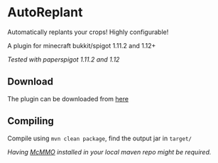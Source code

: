 # AutoReplant
Automatically replants your crops! Highly configurable!

A plugin for minecraft bukkit/spigot 1.11.2 and 1.12+

*Tested with paperspigot 1.11.2 and 1.12*

## Download
The plugin can be downloaded from [here](https://github.com/rampen88/AutoReplant/releases/tag/1.0-SNAPSHOT)

## Compiling
Compile using `mvn clean package`, find the output jar in `target/`

*Having [McMMO](https://www.spigotmc.org/resources/mcmmo.2445/) installed in your local maven repo might be required.*

